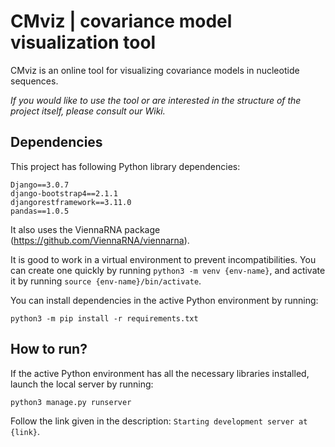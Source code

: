 # CMviz | covariance model visualization tool

CMviz is an online tool for visualizing covariance models in nucleotide sequences.

_If you would like to use the tool or are interested in the structure of the project itself, please consult our Wiki._

## Dependencies

This project has following Python library dependencies:
```
Django==3.0.7
django-bootstrap4==2.1.1
djangorestframework==3.11.0
pandas==1.0.5
```
It also uses the ViennaRNA package (https://github.com/ViennaRNA/viennarna).

It is good to work in a virtual environment to prevent incompatibilities. You can create one quickly by running `python3 -m venv {env-name}`, and activate it by running `source {env-name}/bin/activate`.

You can install dependencies in the active Python environment by running:
```
python3 -m pip install -r requirements.txt
```

## How to run?
If the active Python environment has all the necessary libraries installed, launch the local server by running:
```
python3 manage.py runserver
```
Follow the link given in the description:
```Starting development server at {link}```.